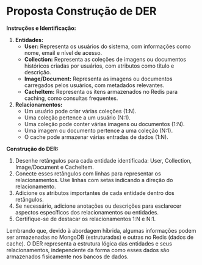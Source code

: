 # Proposta Construção de DER

**Instruções e Identificação:**

1. **Entidades:**
   - **User:** Representa os usuários do sistema, com informações como nome, email e nível de acesso.
   - **Collection:** Representa as coleções de imagens ou documentos históricos criadas por usuários, com atributos como título e descrição.
   - **Image/Document:** Representa as imagens ou documentos carregados pelos usuários, com metadados relevantes.
   - **CacheItem:** Representa os itens armazenados no Redis para caching, como consultas frequentes.
2. **Relacionamentos:**
   - Um usuário pode criar várias coleções (1:N).
   - Uma coleção pertence a um usuário (N:1).
   - Uma coleção pode conter várias imagens ou documentos (1:N).
   - Uma imagem ou documento pertence a uma coleção (N:1).
   - O cache pode armazenar várias entradas de dados (1:N).

**Construção do DER:**

1. Desenhe retângulos para cada entidade identificada: User, Collection, Image/Document e CacheItem.
2. Conecte esses retângulos com linhas para representar os relacionamentos. Use linhas com setas indicando a direção do relacionamento.
3. Adicione os atributos importantes de cada entidade dentro dos retângulos.
4. Se necessário, adicione anotações ou descrições para esclarecer aspectos específicos dos relacionamentos ou entidades.
5. Certifique-se de destacar os relacionamentos 1:N e N:1.

Lembrando que, devido à abordagem híbrida, algumas informações podem ser armazenadas no MongoDB (estruturadas) e outras no Redis (dados de cache). O DER representa a estrutura lógica das entidades e seus relacionamentos, independente da forma como esses dados são armazenados fisicamente nos bancos de dados.
